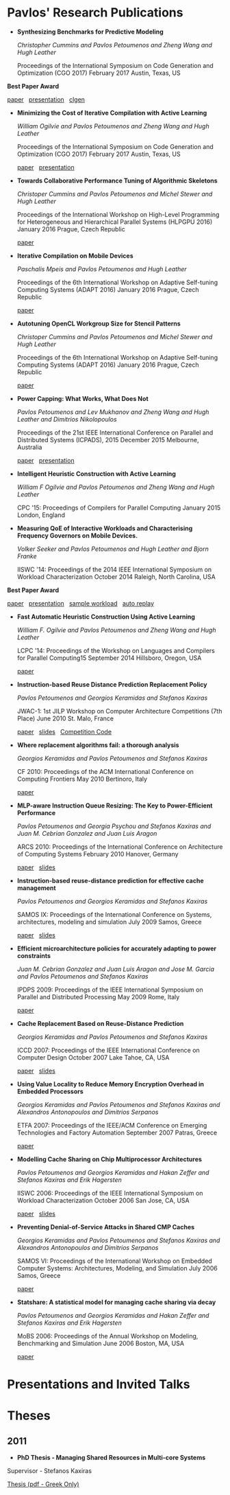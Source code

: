 
# Pavlos' Research Publications

- **Synthesizing Benchmarks for Predictive Modeling**

  *Christopher Cummins and Pavlos Petoumenos and Zheng Wang and Hugh Leather*

  Proceedings of the International Symposium on Code Generation and Optimization (CGO 2017) February 2017 Austin, Texas, US

**Best Paper Award**

  [paper](https://github.com/ppetoumenos/publications/raw/master/2017/CGO17-Clgen.pdf)    [presentation](https://speakerdeck.com/chriscummins/synthesizing-benchmarks-for-predictive-modelling-cgo-17)    [clgen](https://github.com/ChrisCummins/clgen)  




- **Minimizing the Cost of Iterative Compilation with Active Learning**

  *William Ogilvie and Pavlos Petoumenos and Zheng Wang and Hugh Leather*

  Proceedings of the International Symposium on Code Generation and Optimization (CGO 2017) February 2017 Austin, Texas, US

  [paper](https://github.com/ppetoumenos/publications/raw/master/2017/CGO17-ActiveLearning.pdf)    [presentation](https://github.com/ppetoumenos/publications/raw/master/2017/CGO17-ActiveLearning-Presentation.pdf)  




- **Towards Collaborative Performance Tuning of Algorithmic Skeletons**

  *Christoper Cummins and Pavlos Petoumenos and Michel Stewer and Hugh Leather*

  Proceedings of the International Workshop on High-Level Programming for Heterogeneous and Hierarchical Parallel Systems (HLPGPU 2016) January 2016 Prague, Czech Republic

  [paper](publications/papers/750-paper-hlpgpu_2016_paper_6.pdf)  




- **Iterative Compilation on Mobile Devices**

  *Paschalis Mpeis and Pavlos Petoumenos and Hugh Leather*

  Proceedings of the 6th International Workshop on Adaptive Self-tuning Computing Systems (ADAPT 2016) January 2016 Prague, Czech Republic

  [paper](http://arxiv.org/abs/1511.02603)  




- **Autotuning OpenCL Workgroup Size for Stencil Patterns**

  *Christoper Cummins and Pavlos Petoumenos and Michel Stewer and Hugh Leather*

  Proceedings of the 6th International Workshop on Adaptive Self-tuning Computing Systems (ADAPT 2016) January 2016 Prague, Czech Republic

  [paper](http://arxiv.org/abs/1511.02490)  




- **Power Capping: What Works, What Does Not**

  *Pavlos Petoumenos and Lev Mukhanov and Zheng Wang and Hugh Leather and Dimitrios Nikolopoulos*

  Proceedings of the 21st IEEE International Conference on Parallel and Distributed Systems (ICPADS), 2015 December 2015 Melbourne, Australia

  [paper](publications/papers/221-Power.Capping.What.Works.What.Does.Not.pdf)    [presentation](publications/presentations/20151205-ICPADS.pdf)  




- **Intelligent Heuristic Construction with Active Learning**

  *William F Ogilvie and Pavlos Petoumenos and Zheng Wang and Hugh Leather*

  CPC '15: Proceedings of Compilers for Parallel Computing January 2015 London, England






- **Measuring QoE of Interactive Workloads and Characterising Frequency Governors on Mobile Devices.**

  *Volker Seeker and Pavlos Petoumenos and Hugh Leather and Bjorn Franke*

  IISWC '14: Proceedings of the 2014 IEEE International Symposium on Workload Characterization October 2014 Raleigh, North Carolina, USA

**Best Paper Award**

  [paper](publications/papers/2014_interactiveworkloads_iiswc.pdf)    [presentation](publications/presentations/2014_interactiveworkloads_iiswc.pdf)    [sample workload](publications/presentations/2014_interactiveworkloads_iiswc-sample_workload.mp4)    [auto replay](publications/presentations/2014_interactiveworkloads_iiswc-auto_replay.mp4)  




- **Fast Automatic Heuristic Construction Using Active Learning**

  *William F. Ogilvie and Pavlos Petoumenos and Zheng Wang and Hugh Leather*

  LCPC '14: Proceedings of the Workshop on Languages and Compilers for Parallel Computing15 September 2014 Hillsboro, Oregon, USA

  [paper](publications/papers/2014_activelearning_lcpc.pdf)  




- **Instruction-based Reuse Distance Prediction Replacement Policy**

  *Pavlos Petoumenos and Georgios Keramidas and Stefanos Kaxiras*

  JWAC-1: 1st JILP Workshop on Computer Architecture Competitions (7th Place) June 2010 St. Malo, France

  [paper](publications/papers/2010-IbRDP.pdf)    [slides](publications/presentations/2010-IbRDP_v2.pdf)    [Competition Code](publications/others/IbRDP_with_SC.tgz)  




- **Where replacement algorithms fail: a thorough analysis**

  *Georgios Keramidas and Pavlos Petoumenos and Stefanos Kaxiras*

  CF 2010: Proceedings of the ACM International Conference on Computing Frontiers May 2010 Bertinoro, Italy

  [paper](publications/papers/2010-CF.pdf)  




- **MLP-aware Instruction Queue Resizing: The Key to Power-Efficient Performance**

  *Pavlos Petoumenos and Georgia Psychou and Stefanos Kaxiras and Juan M. Cebrian Gonzalez and Juan Luis Aragon*

  ARCS 2010:  Proceedings of the International Conference on Architecture of Computing Systems February 2010 Hanover, Germany

  [paper](publications/papers/2010-ARCS.pdf)    [slides](publications/presentations/2010-ARCS.pdf)  




- **Instruction-based reuse-distance prediction for effective cache management**

  *Pavlos Petoumenos and Georgios Keramidas and Stefanos Kaxiras*

  SAMOS IX: Proceedings of the International Conference on Systems, architectures, modeling and simulation July 2009 Samos, Greece

  [paper](publications/papers/2009-SAMOS.pdf)    [slides](publications/presentations/2009-SAMOS.pdf)  




- **Efficient microarchitecture policies for accurately adapting to power constraints**

  *Juan M. Cebrian Gonzalez and Juan Luis Aragon and Jose M. Garcia and Pavlos Petoumenos and Stefanos Kaxiras*

  IPDPS 2009: Proceedings of the IEEE International Symposium on Parallel and Distributed Processing May 2009 Rome, Italy

  [paper](publications/papers/2009-IPDPS.pdf)  




- **Cache Replacement Based on Reuse-Distance Prediction**

  *Georgios Keramidas and Pavlos Petoumenos and Stefanos Kaxiras*

  ICCD 2007: Proceedings of the IEEE International Conference on Computer Design October 2007 Lake Tahoe, CA, USA

  [paper](publications/papers/2007-ICCD.pdf)    [slides](publications/presentations/2007-ICCD.pdf)  




- **Using Value Locality to Reduce Memory Encryption Overhead in Embedded Processors**

  *Georgios Keramidas and Pavlos Petoumenos and Stefanos Kaxiras and Alexandros Antonopoulos and Dimitrios Serpanos*

  ETFA 2007: Proceedings of the IEEE/ACM Conference on Emerging Technologies and Factory Automation September 2007 Patras, Greece

  [paper](publications/papers/2007-ETFA.pdf)  




- **Modelling Cache Sharing on Chip Multiprocessor Architectures**

  *Pavlos Petoumenos and Georgios Keramidas and Hakan Zeffer and Stefanos Kaxiras and Erik Hagersten*

  IISWC 2006: Proceedings of the IEEE International Symposium on Workload Characterization October 2006 San Jose, CA, USA

  [paper](publications/papers/2006-IISWC.pdf)    [slides](publications/presentations/2006-IISWC.pdf)  




- **Preventing Denial-of-Service Attacks in Shared CMP Caches**

  *Georgios Keramidas and Pavlos Petoumenos and Stefanos Kaxiras and Alexandros Antonopoulos and Dimitrios Serpanos*

  SAMOS VI: Proceedings of the International Workshop on Embedded Computer Systems: Architectures, Modeling, and Simulation July 2006 Samos, Greece

  [paper](publications/papers/2006-SAMOS.pdf)  




- **Statshare: A statistical model for managing cache sharing via decay**

  *Pavlos Petoumenos and Georgios Keramidas and Hakan Zeffer and Stefanos Kaxiras and Erik Hagersten*

  MoBS 2006: Proceedings of the Annual Workshop on Modeling, Benchmarking and Simulation June 2006 Boston, MA, USA

  [paper](publications/papers/2006-MoBS.pdf)  




# Presentations and Invited Talks

        
    
        
    
        
    
        
    
        
    
        
    
        
    
        
    
        
    

# Theses

## 2011

- **PhD Thesis - Managing Shared Resources in Multi-core Systems**

Supervisor - Stefanos Kaxiras

[Thesis (pdf - Greek Only)](...)


